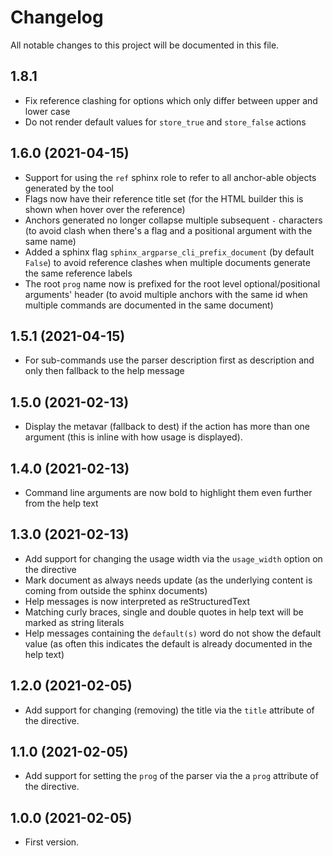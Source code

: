 # Changelog

All notable changes to this project will be documented in this file.

## 1.8.1

- Fix reference clashing for options which only differ between upper and lower case
- Do not render default values for `store_true` and `store_false` actions

## 1.6.0 (2021-04-15)

- Support for using the `ref` sphinx role to refer to all anchor-able objects generated by the tool
- Flags now have their reference title set (for the HTML builder this is shown when hover over the reference)
- Anchors generated no longer collapse multiple subsequent `-` characters (to avoid clash when there's a flag and a
  positional argument with the same name)
- Added a sphinx flag `sphinx_argparse_cli_prefix_document` (by default `False`) to avoid reference clashes when
  multiple documents generate the same reference labels
- The root `prog` name now is prefixed for the root level optional/positional arguments' header (to avoid multiple
  anchors with the same id when multiple commands are documented in the same document)

## 1.5.1 (2021-04-15)

- For sub-commands use the parser description first as description and only then fallback to the help message

## 1.5.0 (2021-02-13)

- Display the metavar (fallback to dest) if the action has more than one argument (this is inline with how usage is
  displayed).

## 1.4.0 (2021-02-13)

- Command line arguments are now bold to highlight them even further from the help text

## 1.3.0 (2021-02-13)

- Add support for changing the usage width via the `usage_width` option on the directive
- Mark document as always needs update (as the underlying content is coming from outside the sphinx documents)
- Help messages is now interpreted as reStructuredText
- Matching curly braces, single and double quotes in help text will be marked as string literals
- Help messages containing the `default(s)` word do not show the default value (as often this indicates the default is
  already documented in the help text)

## 1.2.0 (2021-02-05)

- Add support for changing (removing) the title via the `title` attribute of the directive.

## 1.1.0 (2021-02-05)

- Add support for setting the `prog` of the parser via the a `prog` attribute of the directive.

## 1.0.0 (2021-02-05)

- First version.
